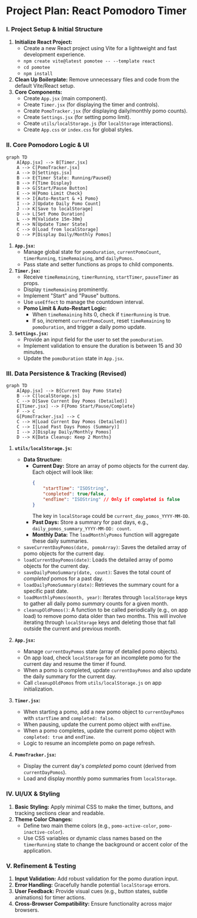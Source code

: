 # Project Plan: React Pomodoro Timer

### **I. Project Setup & Initial Structure**

1.  **Initialize React Project:**
    - Create a new React project using Vite for a lightweight and fast development experience.
    - `npm create vite@latest pomotee -- --template react`
    - `cd pomotee`
    - `npm install`
2.  **Clean Up Boilerplate:** Remove unnecessary files and code from the default Vite/React setup.
3.  **Core Components:**
    - Create `App.jsx` (main component).
    - Create `Timer.jsx` (for displaying the timer and controls).
    - Create `PomoTracker.jsx` (for displaying daily/monthly pomo counts).
    - Create `Settings.jsx` (for setting pomo limit).
    - Create `utils/localStorage.js` (for `localStorage` interactions).
    - Create `App.css` or `index.css` for global styles.

### **II. Core Pomodoro Logic & UI**

```mermaid
graph TD
    A[App.jsx] --> B[Timer.jsx]
    A --> C[PomoTracker.jsx]
    A --> D[Settings.jsx]
    B --> E{Timer State: Running/Paused}
    B --> F{Time Display}
    B --> G[Start/Pause Button]
    E --> H{Pomo Limit Check}
    H --> I{Auto-Restart & +1 Pomo}
    I --> J[Update Daily Pomo Count]
    J --> K[Save to localStorage]
    D --> L[Set Pomo Duration]
    L --> M{Validate 15m-30m}
    M --> N[Update Timer State]
    C --> O[Load from localStorage]
    O --> P[Display Daily/Monthly Pomos]
```

1.  **`App.jsx`:**
    - Manage global state for `pomoDuration`, `currentPomoCount`, `timerRunning`, `timeRemaining`, and `dailyPomos`.
    - Pass state and setter functions as props to child components.
2.  **`Timer.jsx`:**
    - Receive `timeRemaining`, `timerRunning`, `startTimer`, `pauseTimer` as props.
    - Display `timeRemaining` prominently.
    - Implement "Start" and "Pause" buttons.
    - Use `useEffect` to manage the countdown interval.
    - **Pomo Limit & Auto-Restart Logic:**
      - When `timeRemaining` hits 0, check if `timerRunning` is true.
      - If so, increment `currentPomoCount`, reset `timeRemaining` to `pomoDuration`, and trigger a daily pomo update.
3.  **`Settings.jsx`:**
    - Provide an input field for the user to set the `pomoDuration`.
    - Implement validation to ensure the duration is between 15 and 30 minutes.
    - Update the `pomoDuration` state in `App.jsx`.

### **III. Data Persistence & Tracking (Revised)**

```mermaid
graph TD
    A[App.jsx] --> B{Current Day Pomo State}
    B --> C[localStorage.js]
    C --> D[Save Current Day Pomos (Detailed)]
    E[Timer.jsx] --> F{Pomo Start/Pause/Complete}
    F --> C
    G[PomoTracker.jsx] --> C
    C --> H[Load Current Day Pomos (Detailed)]
    C --> I[Load Past Days Pomos (Summary)]
    I --> J[Display Daily/Monthly Pomos]
    D --> K{Data Cleanup: Keep 2 Months}
```

1.  **`utils/localStorage.js`:**

    - **Data Structure:**
      - **Current Day:** Store an array of pomo objects for the current day. Each object will look like:
        ```json
        {
            "startTime": "ISOString",
            "completed": true/false,
            "endTime": "ISOString" // Only if completed is false
        }
        ```
        The key in `localStorage` could be `current_day_pomos_YYYY-MM-DD`.
      - **Past Days:** Store a summary for past days, e.g., `daily_pomos_summary_YYYY-MM-DD: count`.
      - **Monthly Data:** The `loadMonthlyPomos` function will aggregate these daily summaries.
    - `saveCurrentDayPomos(date, pomoArray)`: Saves the detailed array of pomo objects for the current day.
    - `loadCurrentDayPomos(date)`: Loads the detailed array of pomo objects for the current day.
    - `saveDailyPomoSummary(date, count)`: Saves the total count of _completed_ pomos for a past day.
    - `loadDailyPomoSummary(date)`: Retrieves the summary count for a specific past date.
    - `loadMonthlyPomos(month, year)`: Iterates through `localStorage` keys to gather all daily pomo _summary_ counts for a given month.
    - `cleanupOldPomos()`: A function to be called periodically (e.g., on app load) to remove pomo data older than two months. This will involve iterating through `localStorage` keys and deleting those that fall outside the current and previous month.

2.  **`App.jsx`:**

    - Manage `currentDayPomos` state (array of detailed pomo objects).
    - On app load, check `localStorage` for an incomplete pomo for the current day and resume the timer if found.
    - When a pomo is completed, update `currentDayPomos` and also update the daily summary for the current day.
    - Call `cleanupOldPomos` from `utils/localStorage.js` on app initialization.

3.  **`Timer.jsx`:**

    - When starting a pomo, add a new pomo object to `currentDayPomos` with `startTime` and `completed: false`.
    - When pausing, update the current pomo object with `endTime`.
    - When a pomo completes, update the current pomo object with `completed: true` and `endTime`.
    - Logic to resume an incomplete pomo on page refresh.

4.  **`PomoTracker.jsx`:**
    - Display the current day's _completed_ pomo count (derived from `currentDayPomos`).
    - Load and display monthly pomo summaries from `localStorage`.

### **IV. UI/UX & Styling**

1.  **Basic Styling:** Apply minimal CSS to make the timer, buttons, and tracking sections clear and readable.
2.  **Theme Color Changes:**
    - Define two main theme colors (e.g., `pomo-active-color`, `pomo-inactive-color`).
    - Use CSS variables or dynamic class names based on the `timerRunning` state to change the background or accent color of the application.

### **V. Refinement & Testing**

1.  **Input Validation:** Add robust validation for the pomo duration input.
2.  **Error Handling:** Gracefully handle potential `localStorage` errors.
3.  **User Feedback:** Provide visual cues (e.g., button states, subtle animations) for timer actions.
4.  **Cross-Browser Compatibility:** Ensure functionality across major browsers.
